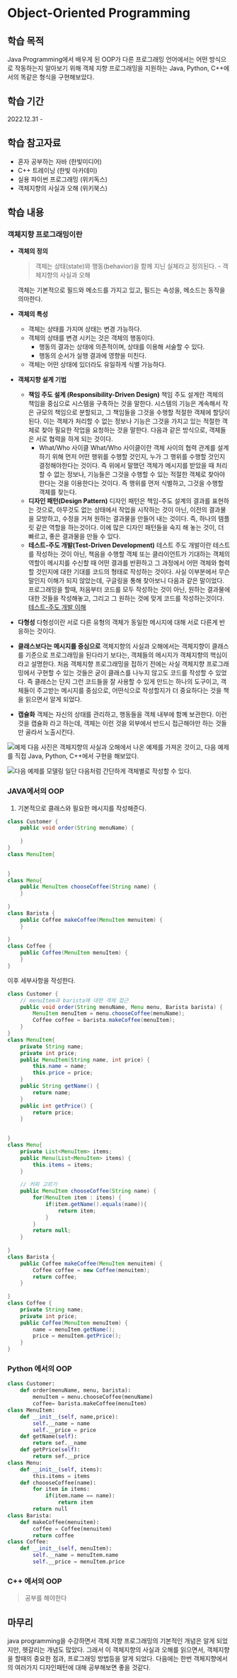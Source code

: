 # Object-Oriented Programming
## 학습 목적

Java Programming에서 배우게 된 OOP가 다른 프로그래밍 언어에서는 어떤 방식으로 작동하는지 알아보기 위해 객체 지향 프로그래밍을 지원하는 Java, Python, C++에서의 똑같은 형식을 구현해보았다.

## 학습 기간

2022.12.31 - 

## 학습 참고자료

- 혼자 공부하는 자바 (한빛미디어)
- C++ 트레이닝 (한빛 아카데미)
- 실용 파이썬 프로그래밍 (위키독스)
- 객체지향의 사실과 오해 (위키북스)

## 학습 내용

### 객체지향 프로그래밍이란

- **객체의 정의**
    
    > 객체는 상태(state)와 행동(behavior)을 함께 지닌 실체라고 정의된다. - 객체지향의 사실과 오해
    > 
    
    객체는 기본적으로 필드와 메소드를 가지고 있고, 필드는 속성을, 메소드는 동작을 의마한다.
    
- **객체의 특성**
    - 객체는 상태를 가지며 상태는 변경 가능하다.
    - 객체의 상태를 변경 시키는 것은 객체의 행동이다.
        - 행동의 결과는 상태에 의존적이며, 상태를 이용해 서술할 수 있다.
        - 행동의 순서가 실행 결과에 영향을 미친다.
    - 객체는 어떤 상태에 있더라도 유일하게 식별 가능하다.
- **객체지향 설계 기법**
    - **책임 주도 설계 (Responsibility-Driven Design)**
	책임 주도 설계란 객체의 책임을 중심으로 시스템을 구축하는 것을 말한다.
		시스템의 기능은 계속해서 작은 규모의 책임으로 분할되고, 그 책임들을 그것을 수행할 	적절한 객체에 할당이 된다.  이는 객체가 처리할 수 없는 정보나 기능은 그것을 가지고 있는 적절한 객체로 찾아 필요한 작업을 요청하는 것을 말한다. 다음과 같은 방식으로, 객체들은 서로 협력을 하게 되는 것이다. 
        - What/Who 사이클
        What/Who 사이클이란 객체 사이의 협력 관계를 설계하기 위해 먼저 어떤 행위를 수행할 것인지, 누가 그 행위를 수행할 것인지 결정해야한다는 것이다. 즉 위에서 말했던 객체가 메시지를 받았을 때 처리할 수 없는 정보나, 기능들은 그것을 수행할 수 있는 적절한 객체로 찾아야한다는 것을 이용한다는 것이다. 즉 행위를 먼저 식별하고, 그것을 수행할 객체를 찾는다. 
    - **디자인 패턴(Design Pattern)**
    디자인 패턴은 책임-주도 설계의 결과를 표현하는 것으로, 아무것도 없는 상태에서 작업을 시작하는 것이 아닌, 이전의 결과물을 모방하고, 수정을 거쳐 원하는 결과물을 만들어 내는 것이다. 
    즉, 하나의 템플릿 같은 역할을 하는것이다. 이에 많은 디자인 패턴들을 숙지 해 놓는 것이, 더 빠르고, 좋은 결과물을 만들 수 있다.
    - **테스트-주도 개발(Test-Driven Development)**
    테스트 주도 개발이란 테스트를 작성하는 것이 아닌, 책음을 수행할 객체 또는 클라이언트가 기대하는 객체의 역할이 메시지를 수신할 때 어떤 결과를 반환하고 그 과정에서 어떤 객체와 협력할 것인지에 대한 기대를 코드의 형태로 작성하는 것이다.
    사실 이부분에서 무슨 말인지 이해가 되지 않았는데, 구글링을 통해 찾아보니 다음과 같은 말이었다. 프로그래밍을 할때, 처음부터 코드를 모두 작성하는 것이 아닌, 원하는 결과물에 대한 것들을 작성해놓고, 그리고 그 원하는 것에 맞게 코드를 작성하는것이다.
    [테스트-주도 개발 이해](http://clipsoft.co.kr/wp/blog/tddtest-driven-development-%EB%B0%A9%EB%B2%95%EB%A1%A0/)
- **다형성**
다형성이란 서로 다른 유형의 객체가 동일한 메시지에 대해 서로 다른게 반응하는 것이다.
- **클래스보다는 메시지를 중심으로**
객체지향의 사실과 오해에서는 객체지향이 클래스를 기준으로 프로그래밍을 된다라기 보다는, 객체들의 메시지가 객체지향의 핵심이라고 설명한다. 
처음 객체지향 프로그래밍을 접하기 전에는 사실 객체지향 프로그래밍에서 구현할 수 있는 것들은 굳이 클래스를 나누지 않고도 코드를 작성할 수 있었다. 즉 클래스는 단지 그런 코드들을 잘 사용할 수 있게 만드는 하나의 도구이고, 객체들이 주고받는 메시지를 중심으로, 어떤식으로 작성할지가 더 중요하다는 것을 책을 읽으면서 알게 되었다.
- **캡슐화**
객체는 자신의 상태를 관리하고, 행동들을 객체 내부에 함꼐 보관한다. 이런 것을 캡슐화 라고 하는데, 객체는 이런 것을 외부에서 반드시 접근해야만 하는 것들만 골라서 노출시킨다. 

![예제](https://velog.velcdn.com/images/jinhuyk/post/9fddc424-6f72-44b8-bece-ef0c124cd056/image.png)
다음 사진은 객체지향의 사실과 오해에서 나온 예제를 가져온 것이고, 다음 예제를 직접 Java, Python, C++에서 구현을 해보았다.

![다음 예제를 모델링](https://velog.velcdn.com/images/jinhuyk/post/21b7f553-2cf1-47ad-a916-811da671153a/image.png)
일단 다음처럼 간단하게 객체별로 작성할 수 있다. 
### JAVA에서의 OOP
1. 기본적으로 클래스와 필요한 메시지를 작성해준다.
```java
class Customer {
	public void order(String menuName) {
		
	}
}
class MenuItem{

	
}
class Menu{
	public MenuItem chooseCoffee(String name) {
	}
	
}
class Barista {
	public Coffee makeCoffee(MenuItem menuitem) {
	}
	
}
class Coffee {
	public Coffee(MenuItem menuItem) {
	}
}

```
이후 세부사항을 작성한다.
```java
class Customer {
	// menuItem과 barista에 대한 객체 접근
	public void order(String menuName, Menu menu, Barista barista) {
		MenuItem menuItem = menu.chooseCoffee(menuName);
		Coffee coffee = barista.makeCoffee(menuItem);
	}
}
class MenuItem{
	private String name;
	private int price;
	public MenuItem(String name, int price) {
		this.name = name;
		this.price = price;
	}
	public String getName() {
		return name;
	}
	public int getPrice() {
		return price;
	}

	
}
class Menu{
	private List<MenuItem> items;
	public Menu(List<MenuItem> items) {
		this.items = items;
	}
	
	// 커피 고르기
	public MenuItem chooseCoffee(String name) {
		for(MenuItem item : items) {
			if(item.getName().equals(name)){
				return item;
			}
		}
		return null;
	}
	
}
class Barista {
	public Coffee makeCoffee(MenuItem menuitem) {
		Coffee coffee = new Coffee(menuitem);
		return coffee;
	}
	
}
class Coffee {
	private String name;
	private int price;
	public Coffee(MenuItem menuItem) {
		name = menuItem.getName();
		price = menuItem.getPrice();
	}
}
```
### Python 에서의 OOP
```python
class Customer:
    def order(menuName, menu, barista):
        menuItem = menu.chooseCoffee(menuName)
        coffee= barista.makeCoffee(menuItem)
class MenuItem:
    def __init__(self, name,price):
        self.__name = name
        self.__price = price
    def getName(self):
        return sef.__name
    def getPrice(self):
        return sef.__price
class Menu:
    def __init__(self, items):
        this.items = items
    def choooseCoffee(name):
        for item in items:
            if(item.name == name):
                return item
        return null
class Barista:
    def makeCoffee(menuitem):
        coffee = Coffee(menuitem)
        return coffee
class Coffee:
    def __init__(self, menuItem):
        self.__name = menuItem.name
        self.__price = menuItem.price
```
### C++ 에서의 OOP
> 공부를 해야한다

## 마무리
java programming을 수강하면서 객체 지향 프로그래밍의 기본적인 개념은 알게 되었지만, 헷갈리는 개념도 많았다. 그래서 이 객체지향의 사실과 오해를 읽으면서, 객체지향을 할때의 중요한 점과, 프로그래밍 방법등을 알게 되었다. 
다음에는 한번 객체지향에서의 여러가지 디자인패턴에 대해 공부해보면 좋을 것같다.
